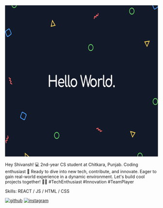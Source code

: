
<p align="center">
  <img src="https://github.com/soodshivansh/soodshivansh/blob/main/c4d80eb52378c788b2ce64150a3e591b%20(1)%20(1).png?raw=true" alt="Banner" height="500px" width="100%">
</p>

Hey Shivansh! 💻 2nd-year CS student at Chitkara, Punjab. Coding enthusiast 🚀 Ready to dive into new tech, contribute, and innovate. Eager to gain real-world experience in a dynamic environment. Let's build cool projects together! 👨‍💻 
#TechEnthusiast #Innovation #TeamPlayer

Skills: REACT / JS / HTML / CSS



[<img src='https://cdn.jsdelivr.net/npm/simple-icons@3.0.1/icons/github.svg' alt='github' height='40'>](https://github.com/soodshivansh)  [<img src='https://cdn.jsdelivr.net/npm/simple-icons@3.0.1/icons/instagram.svg' alt='instagram' height='40'>](https://www.instagram.com/soodshivansh/)  

